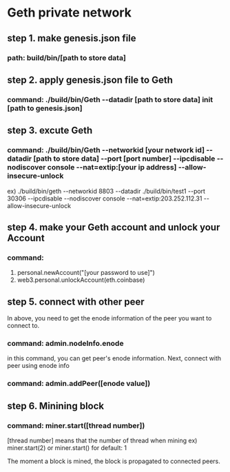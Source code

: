 # Geth private network

## step 1. make genesis.json file
  ### path: build/bin/[path to store data]

## step 2. apply genesis.json file to Geth
  ### command: ./build/bin/Geth --datadir [path to store data] init [path to genesis.json] 
  
## step 3. excute Geth
  ### command:  ./build/bin/Geth --networkid [your network id] --datadir [path to store data] --port [port number] --ipcdisable --nodiscover console --nat=extip:[your ip address] --allow-insecure-unlock
  
  ex) ./build/bin/geth --networkid 8803 --datadir ./build/bin/test1 --port 30306 --ipcdisable --nodiscover console --nat=extip:203.252.112.31 --allow-insecure-unlock

## step 4. make your Geth account and unlock your Account
  ### command: 
  1) personal.newAccount("[your password to use]")
  2) web3.personal.unlockAccount(eth.coinbase)
        
## step 5. connect with other peer
  In above, you need to get the enode information of the peer you want to connect to.
  ### command: admin.nodeInfo.enode 
  in this command, you can get peer's enode information.
  Next, connect with peer using enode info 
  ### command: admin.addPeer([enode value])

## step 6. Minining block
  ### command: miner.start([thread number])
  [thread number] means that the number of thread when mining
  ex) miner.start(2) or miner.start() for default: 1

  The moment a block is mined, the block is propagated to connected peers.
  
